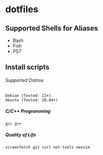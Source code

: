 # dotfiles

## Supported Shells for Aliases
* Bash
* Fish
* PS7

## Install scripts
###### Supported Distros
```
Debian (Tested: 11+)
Ubuntu (Tested: 20.04+)
```
##### C/C++ Programming
```
gcc g++
```
##### Quality of Life
```
screenfetch git curl net-tools neovim
```
